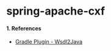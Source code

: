 # spring-apache-cxf

#### 1. References

- [Gradle Plugin - Wsdl2Java](https://github.com/nilsmagnus/wsdl2java)
